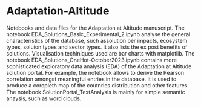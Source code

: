 # Adaptation-Altitude
Notebooks and data files for the Adaptation at Altitude manuscript. The notebook EDA_Solutions_Basic_Experimental_2.ipynb analyse the general characteristics of the database, such assolution per impacts, ecosystem types, soluion types and sector types. It also lists the ex post benefits of solutions. Visualisation techiniques used are bar charts with matplotlib.  The notebook EDA_Solutions_OneHot-October2023.ipynb contains more sophisticated exploratory data analysis (EDA) of the Adaptation at Altitude solution portal. For example, the notebook allows to derive the Pearson correlation amongst meaningful entries in the database. It is used to produce a coropleth map of the coutnries distribution and other features. The notebook SolutionPortal_TextAnalysis is mainly for simple semantic anaysis, such as word clouds.
